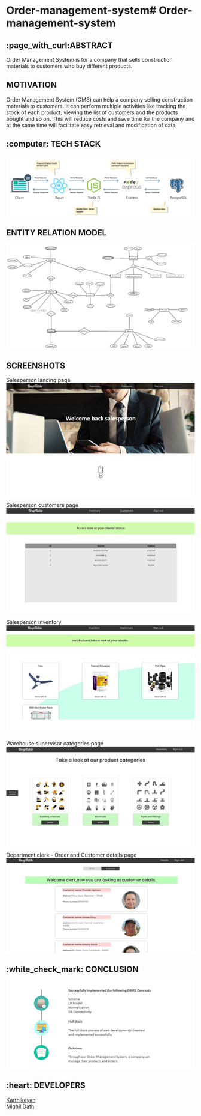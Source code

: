 # Order-management-system# Order-management-system
<h2>:page_with_curl:ABSTRACT</h2>
Order Management System is for a company that sells construction materials
to customers who buy different products.
<h2>MOTIVATION</h2>
Order Management System (OMS) can help a company selling construction
materials to customers. It can perform multiple activities like tracking the stock of
each product, viewing the list of customers and the products bought and so on.
This will reduce costs and save time for the company and at the same time will
facilitate easy retrieval and modification of data.
<h2>:computer: TECH STACK</h2>
<p>
  <img src="https://github.com/KarthikeyanRV2601/Order-management-system/raw/develop/OMS ss/techstack.png" />
</p>
<h2>ENTITY RELATION MODEL</h2>
<p>
  <img src="https://github.com/KarthikeyanRV2601/Order-management-system/raw/develop/OMS ss/ER.jpg" />
</p>
<h2>SCREENSHOTS</h2>
<p>
  Salesperson landing page
  <img src="https://github.com/KarthikeyanRV2601/Order-management-system/raw/develop/OMS ss/landingPage.jpg" />
</p>
<p>
  Salesperson customers page
  <img  src="https://github.com/KarthikeyanRV2601/Order-management-system/raw/develop/OMS ss/salespersonCustomer.jpg" />
</p>
<p>
  Salesperson inventory
  <img  src="https://github.com/KarthikeyanRV2601/Order-management-system/raw/develop/OMS ss/salespersonInventory.jpg" />
</p>
<p>
  Warehouse supervisor categories page
  <img src="https://github.com/KarthikeyanRV2601/Order-management-system/raw/develop/OMS ss/warehouseSupervisorCategories.jpg" />
</p>
<p>
  Department clerk - Order and Customer details page
  <img src="https://github.com/KarthikeyanRV2601/Order-management-system/raw/develop/OMS ss/departmentClerk-order0information.jpg" />
</p>
<h2>:white_check_mark: CONCLUSION</h2>
<p>
  <img src="https://github.com/KarthikeyanRV2601/Order-management-system/raw/develop/OMS ss/outcome.jpg" />
</p>
<h2>:heart: DEVELOPERS</h2>
<a href="https://github.com/KarthikeyanRV2601">Karthikeyan</a><br/>
<a href="https://github.com/Mighil31">Mighil Dath</a>


